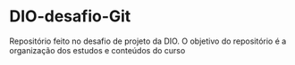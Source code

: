 # DIO-desafio-Git

Repositório feito no desafio de projeto da DIO.
O objetivo do repositório é a organização dos estudos
e conteúdos do curso

